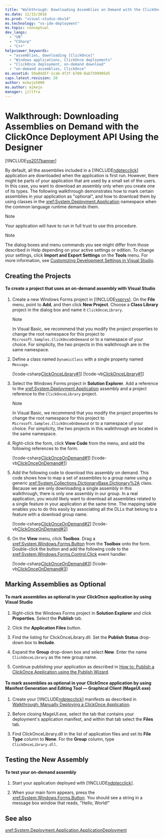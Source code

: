 ```yaml
---
title: "Walkthrough: Downloading Assemblies on Demand with the ClickOnce Deployment API Using the Designer | Microsoft Docs"
ms.date: 11/15/2016
ms.prod: "visual-studio-dev14"
ms.technology: "vs-ide-deployment"
ms.topic: conceptual
dev_langs: 
  - "VB"
  - "CSharp"
  - "C++"
helpviewer_keywords: 
  - "assemblies, downloading [ClickOnce]"
  - "Windows applications, ClickOnce deployments"
  - "ClickOnce deployment, on-demand download"
  - "on-demand assemblies, ClickOnce"
ms.assetid: 59a0dd5f-1cab-4f2f-b780-0ab7399905d5
caps.latest.revision: 20
author: mikejo5000
ms.author: mikejo
manager: jillfra
---
```

# Walkthrough: Downloading Assemblies on Demand with the ClickOnce Deployment API Using the Designer
[!INCLUDE[vs2017banner](../includes/vs2017banner.md)]

By default, all the assemblies included in a [!INCLUDE[ndptecclick](../includes/ndptecclick-md.md)] application are downloaded when the application is first run. However, there might be parts of your application that are used by a small set of the users. In this case, you want to download an assembly only when you create one of its types. The following walkthrough demonstrates how to mark certain assemblies in your application as "optional", and how to download them by using classes in the <xref:System.Deployment.Application> namespace when the common language runtime demands them.  
  
> [!NOTE]
> Your application will have to run in full trust to use this procedure.  
  
> [!NOTE]
> The dialog boxes and menu commands you see might differ from those described in Help depending on your active settings or edition. To change your settings, click **Import and Export Settings** on the **Tools** menu. For more information, see [Customizing Development Settings in Visual Studio](https://msdn.microsoft.com/22c4debb-4e31-47a8-8f19-16f328d7dcd3).  
  
## Creating the Projects  
  
#### To create a project that uses an on-demand assembly with Visual Studio  
  
1. Create a new Windows Forms project in [!INCLUDE[vsprvs](../includes/vsprvs-md.md)]. On the **File** menu, point to **Add**, and then click **New Project**. Choose a **Class Library** project in the dialog box and name it `ClickOnceLibrary`.  
  
    > [!NOTE]
    > In Visual Basic, we recommend that you modify the project properties to change the root namespace for this project to `Microsoft.Samples.ClickOnceOnDemand` or to a namespace of your choice. For simplicity, the two projects in this walkthrough are in the same namespace.  
  
2. Define a class named `DynamicClass` with a single property named `Message`.  
  
     [!code-csharp[ClickOnceLibrary#1](../snippets/csharp/VS_Snippets_Winforms/ClickOnceLibrary/CS/Class1.cs#1)]
     [!code-vb[ClickOnceLibrary#1](../snippets/visualbasic/VS_Snippets_Winforms/ClickOnceLibrary/VB/Class1.vb#1)]  
  
3. Select the Windows Forms project in **Solution Explorer**. Add a reference to the <xref:System.Deployment.Application> assembly and a project reference to the `ClickOnceLibrary` project.  
  
    > [!NOTE]
    > In Visual Basic, we recommend that you modify the project properties to change the root namespace for this project to `Microsoft.Samples.ClickOnceOnDemand` or to a namespace of your choice. For simplicity, the two projects in this walkthrough are located in the same namespace.  
  
4. Right-click the form, click **View Code** from the menu, and add the following references to the form.  
  
     [!code-csharp[ClickOnceOnDemand#1](../snippets/csharp/VS_Snippets_Winforms/ClickOnceOnDemand/CS/Form1.cs#1)]
     [!code-vb[ClickOnceOnDemand#1](../snippets/visualbasic/VS_Snippets_Winforms/ClickOnceOnDemand/VB/Form1.vb#1)]  
  
5. Add the following code to download this assembly on demand. This code shows how to map a set of assemblies to a group name using a generic <xref:System.Collections.DictionaryBase.Dictionary%2A> class. Because we are only downloading a single assembly in this walkthrough, there is only one assembly in our group. In a real application, you would likely want to download all assemblies related to a single feature in your application at the same time. The mapping table enables you to do this easily by associating all the DLLs that belong to a feature with a download group name.  
  
     [!code-csharp[ClickOnceOnDemand#2](../snippets/csharp/VS_Snippets_Winforms/ClickOnceOnDemand/CS/Form1.cs#2)]
     [!code-vb[ClickOnceOnDemand#2](../snippets/visualbasic/VS_Snippets_Winforms/ClickOnceOnDemand/VB/Form1.vb#2)]  
  
6. On the **View** menu, click **Toolbox**. Drag a <xref:System.Windows.Forms.Button> from the **Toolbox** onto the form. Double-click the button and add the following code to the <xref:System.Windows.Forms.Control.Click> event handler.  
  
     [!code-csharp[ClickOnceOnDemand#3](../snippets/csharp/VS_Snippets_Winforms/ClickOnceOnDemand/CS/Form1.cs#3)]
     [!code-vb[ClickOnceOnDemand#3](../snippets/visualbasic/VS_Snippets_Winforms/ClickOnceOnDemand/VB/Form1.vb#3)]  
  
## Marking Assemblies as Optional  
  
#### To mark assemblies as optional in your ClickOnce application by using Visual Studio  
  
1. Right-click the Windows Forms project in **Solution Explorer** and click **Properties**. Select the **Publish** tab.  
  
2. Click the **Application Files** button.  
  
3. Find the listing for ClickOnceLibrary.dll. Set the **Publish Status** drop-down box to **Include**.  
  
4. Expand the **Group** drop-down box and select **New**. Enter the name `ClickOnceLibrary` as the new group name.  
  
5. Continue publishing your application as described in [How to: Publish a ClickOnce Application using the Publish Wizard](../deployment/how-to-publish-a-clickonce-application-using-the-publish-wizard.md).  
  
#### To mark assemblies as optional in your ClickOnce application by using Manifest Generation and Editing Tool — Graphical Client (MageUI.exe)  
  
1. Create your [!INCLUDE[ndptecclick](../includes/ndptecclick-md.md)] manifests as described in [Walkthrough: Manually Deploying a ClickOnce Application](../deployment/walkthrough-manually-deploying-a-clickonce-application.md).  
  
2. Before closing MageUI.exe, select the tab that contains your deployment's application manifest, and within that tab select the **Files** tab.  
  
3. Find ClickOnceLibrary.dll in the list of application files and set its **File Type** column to **None**. For the **Group** column, type `ClickOnceLibrary.dll`.  
  
## Testing the New Assembly  
  
#### To test your on-demand assembly  
  
1. Start your application deployed with [!INCLUDE[ndptecclick](../includes/ndptecclick-md.md)].  
  
2. When your main form appears, press the <xref:System.Windows.Forms.Button>. You should see a string in a message box window that reads, "Hello, World!"  
  
## See also  
 <xref:System.Deployment.Application.ApplicationDeployment>
